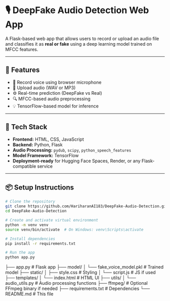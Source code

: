 # 🎙️ DeepFake Audio Detection Web App

A Flask-based web app that allows users to record or upload an audio file and classifies it as **real or fake** using a deep learning model trained on MFCC features.

---

## 🚀 Features

- 🎤 Record voice using browser microphone
- 📁 Upload audio (WAV or MP3)
- ⚙️ Real-time prediction (DeepFake vs Real)
- 🔍 MFCC-based audio preprocessing
- 💡 TensorFlow-based model for inference

---

## 🧠 Tech Stack

- **Frontend:** HTML, CSS, JavaScript
- **Backend:** Python, Flask
- **Audio Processing:** `pydub`, `scipy`, `python_speech_features`
- **Model Framework:** TensorFlow
- **Deployment-ready** for Hugging Face Spaces, Render, or any Flask-compatible service

---

## 📦 Setup Instructions

```bash
# Clone the repository
git clone https://github.com/HariharanAI183/DeepFake-Audio-Detection.git
cd DeepFake-Audio-Detection

# Create and activate virtual environment
python -m venv venv
source venv/bin/activate  # On Windows: venv\Scripts\activate

# Install dependencies
pip install -r requirements.txt

# Run the app
python app.py
```


├── app.py                      # Flask app
├── model/
│   └── fake_voice_model.pkl    # Trained model
├── static/
│   ├── style.css               # Styling
│   └── script.js               # JS if used
├── templates/
│   └── index.html              # HTML UI
├── utils/
│   └── audio_utils.py          # Audio processing functions
├── ffmpeg/                     # Optional FFmpeg binary if needed
├── requirements.txt            # Dependencies
└── README.md                   # This file
